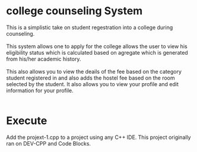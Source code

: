 # college counseling System

This is a simplistic take on student regestration into a college during counseling.<br><br>
This system allows one to apply for the college allows the user to view his eligibility status which is calculated based on agregate which is generated from his/her academic history.<br><br>
This also allows you to view the deails of the fee based on the category student registered in and also adds the hostel fee based on the room selected by the student. It also allows you to view your profile and edit information for your profile.<br><br>

# Execute
Add the projext-1.cpp to a project using any C++ IDE. This project originally ran on DEV-CPP and Code Blocks.<br>

